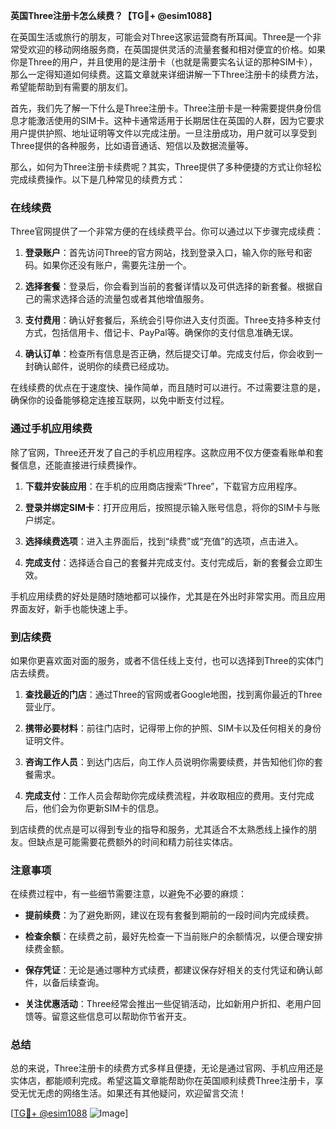 **英国Three注册卡怎么续费？【TG💪+ @esim1088】**

在英国生活或旅行的朋友，可能会对Three这家运营商有所耳闻。Three是一个非常受欢迎的移动网络服务商，在英国提供灵活的流量套餐和相对便宜的价格。如果你是Three的用户，并且使用的是注册卡（也就是需要实名认证的那种SIM卡），那么一定得知道如何续费。这篇文章就来详细讲解一下Three注册卡的续费方法，希望能帮助到有需要的朋友们。

首先，我们先了解一下什么是Three注册卡。Three注册卡是一种需要提供身份信息才能激活使用的SIM卡。这种卡通常适用于长期居住在英国的人群，因为它要求用户提供护照、地址证明等文件以完成注册。一旦注册成功，用户就可以享受到Three提供的各种服务，比如语音通话、短信以及数据流量等。

那么，如何为Three注册卡续费呢？其实，Three提供了多种便捷的方式让你轻松完成续费操作。以下是几种常见的续费方式：

### 在线续费

Three官网提供了一个非常方便的在线续费平台。你可以通过以下步骤完成续费：

1. **登录账户**：首先访问Three的官方网站，找到登录入口，输入你的账号和密码。如果你还没有账户，需要先注册一个。
   
2. **选择套餐**：登录后，你会看到当前的套餐详情以及可供选择的新套餐。根据自己的需求选择合适的流量包或者其他增值服务。

3. **支付费用**：确认好套餐后，系统会引导你进入支付页面。Three支持多种支付方式，包括信用卡、借记卡、PayPal等。确保你的支付信息准确无误。

4. **确认订单**：检查所有信息是否正确，然后提交订单。完成支付后，你会收到一封确认邮件，说明你的续费已经成功。

在线续费的优点在于速度快、操作简单，而且随时可以进行。不过需要注意的是，确保你的设备能够稳定连接互联网，以免中断支付过程。

### 通过手机应用续费

除了官网，Three还开发了自己的手机应用程序。这款应用不仅方便查看账单和套餐信息，还能直接进行续费操作。

1. **下载并安装应用**：在手机的应用商店搜索“Three”，下载官方应用程序。

2. **登录并绑定SIM卡**：打开应用后，按照提示输入账号信息，将你的SIM卡与账户绑定。

3. **选择续费选项**：进入主界面后，找到“续费”或“充值”的选项，点击进入。

4. **完成支付**：选择适合自己的套餐并完成支付。支付完成后，新的套餐会立即生效。

手机应用续费的好处是随时随地都可以操作，尤其是在外出时非常实用。而且应用界面友好，新手也能快速上手。

### 到店续费

如果你更喜欢面对面的服务，或者不信任线上支付，也可以选择到Three的实体门店去续费。

1. **查找最近的门店**：通过Three的官网或者Google地图，找到离你最近的Three营业厅。

2. **携带必要材料**：前往门店时，记得带上你的护照、SIM卡以及任何相关的身份证明文件。

3. **咨询工作人员**：到达门店后，向工作人员说明你需要续费，并告知他们你的套餐需求。

4. **完成支付**：工作人员会帮助你完成续费流程，并收取相应的费用。支付完成后，他们会为你更新SIM卡的信息。

到店续费的优点是可以得到专业的指导和服务，尤其适合不太熟悉线上操作的朋友。但缺点是可能需要花费额外的时间和精力前往实体店。

### 注意事项

在续费过程中，有一些细节需要注意，以避免不必要的麻烦：

- **提前续费**：为了避免断网，建议在现有套餐到期前的一段时间内完成续费。
  
- **检查余额**：在续费之前，最好先检查一下当前账户的余额情况，以便合理安排续费金额。

- **保存凭证**：无论是通过哪种方式续费，都建议保存好相关的支付凭证和确认邮件，以备后续查询。

- **关注优惠活动**：Three经常会推出一些促销活动，比如新用户折扣、老用户回馈等。留意这些信息可以帮助你节省开支。

### 总结

总的来说，Three注册卡的续费方式多样且便捷，无论是通过官网、手机应用还是实体店，都能顺利完成。希望这篇文章能帮助你在英国顺利续费Three注册卡，享受无忧无虑的网络生活。如果还有其他疑问，欢迎留言交流！

[[TG💪+ @esim1088](https://t.me/s/esim1088) ![Image](https://i.postimg.cc/4NQfJmqS/Snipaste-2025-05-13-00-14-12.png)]